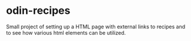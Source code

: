 # odin-recipes

Small project of setting up a HTML page with external links to recipes and to see how various html elements can be utilized.